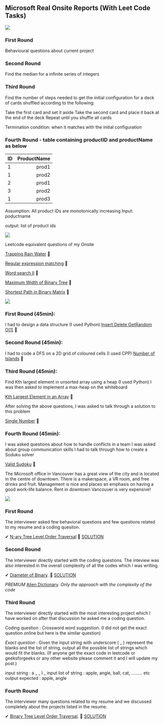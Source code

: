 ## Microsoft Real Onsite Reports (With Leet Code Tasks)

![](https://encrypted-tbn0.gstatic.com/images?q=tbn%3AANd9GcQdaZIU8oWsPLbauvh2vzy0fBt3mrRJsihmXd4WJxpJj1hVtmO0&usqp=CAU)



### **First Round**
Behavioural questions about current project

### **Second Round**
Find the median for a infinite series of integers

### **Third Round**
Find the number of steps needed to get the initial configuration for a deck of cards shuffled according to the following:

Take the first card and set it aside
Take the second card and place it back at the end of the deck
Repeat until you shuffle all cards

Termination condition: when it matches with the initial configuration

### **Fourth Round** - table containing productID and productName as below


|  ID  |  ProductName  |
| :-- | --: |
|  1   |  prod1   |
|  1   |  prod2   |
|  2   |  prod1   |
|  3   |  prod2   |
|  1   |  prod3   |

Assumption: All product IDs are monotonically increasing
Input: poductname

output: list of product ids

![](https://encrypted-tbn0.gstatic.com/images?q=tbn%3AANd9GcQdaZIU8oWsPLbauvh2vzy0fBt3mrRJsihmXd4WJxpJj1hVtmO0&usqp=CAU)

Leetcode equivalent questions of my Onsite

[Trapping Rain Water](https://leetcode.com/problems/trapping-rain-water/) :closed_book: 

[Regular expression matching](https://leetcode.com/problems/regular-expression-matching/) :closed_book: 

[Word search II](https://leetcode.com/problems/word-search-ii/) :closed_book: 

[Maximum Width of Binary Tree](https://leetcode.com/problems/maximum-width-of-binary-tree/) :orange_book: 

[Shortest Path in Binary Matrix](https://leetcode.com/problems/shortest-path-in-binary-matrix/) :orange_book: 

![](https://encrypted-tbn0.gstatic.com/images?q=tbn%3AANd9GcQdaZIU8oWsPLbauvh2vzy0fBt3mrRJsihmXd4WJxpJj1hVtmO0&usqp=CAU)

### **First Round** (45min):

I had to design a data structure (I used Python)
[Insert Delete GetRandom O(1)](https://leetcode.com/problems/insert-delete-getrandom-o1/) :orange_book: 

### **Second Round** (45min):

I had to code a DFS on a 2D grid of coloured cells (I used CPP)
[Number of Islands](https://leetcode.com/problems/number-of-islands/) :orange_book: 

### **Third Round** (45min):

Find Kth largest element in unsorted array using a heap (I used Python)
I was then asked to implement a max-heap on the whiteboard

[Kth Largest Element in an Array](https://leetcode.com/problems/kth-largest-element-in-an-array/) :orange_book: 

After solving the above questions, I was asked to talk through a solution to this problem

[Single Number](https://leetcode.com/problems/single-number/) :green_book: 

### **Fourth Round** (45min):

I was asked questions about how to handle conflicts in a team
I was asked about group communication skills
I had to talk through how to create a Soduku solver

[Valid Sudoku](https://leetcode.com/problems/valid-sudoku/) :orange_book: 

The Microsoft office in Vancouver has a great view of the city and is located in the centre of downtown. There is a makerspace, a VR room, and free drinks and fruit. Management is nice and places an emphasis on having a good work-life balance. Rent in downtown Vancouver is very expensive!


![](https://encrypted-tbn0.gstatic.com/images?q=tbn%3AANd9GcQdaZIU8oWsPLbauvh2vzy0fBt3mrRJsihmXd4WJxpJj1hVtmO0&usqp=CAU)

### **First Round**
The interviewer asked few behavioral questions and few questions related to my resume and a coding quesiton.

✔ [N-ary Tree Level Order Traversal](https://leetcode.com/problems/n-ary-tree-level-order-traversal/) :orange_book: [SOLUTION](https://pastebin.com/HaMekwr8)

### **Second Round**

The interviewer directly started with the coding questions. The inteview was also interested in the overall complexity of all the codes which I was writing.

✔ [Diameter of Binary](https://leetcode.com/problems/diameter-of-binary-tree/). :green_book: [SOLUTION](https://pastebin.com/YqTt3rdu)

*PREMIUM* [Alien Dictionary](https://leetcode.com/accounts/login/?next=/problems/alien-dictionary/). *Only the approach with the complexity of the code*
 
### **Third Round**
The interviewer directly started with the most interesting project which I have worked on after that discussion he asked me a coding question.

Coding question : Crossword word suggestion. (I did not get the exact question online but here is the similar question)

*Exact question* : Given the input string with underscore ( _ ) represent the blanks and the list of string, output all the possible list of strings which would fit the blanks. (If anyone get the exact code in leetcode or geeksforgeeks or any other website please comment it and I will update my post.)

input string : a _ _ l _
input list of string : apple, angle, ball, cat, ......... etc
output expected : apple, angle

### **Fourth Round**
The interviewer many questions related to my resume and we discussed completely about the projects listed in the resume.

✔ [Binary Tree Level Order Traversal](https://leetcode.com/problems/binary-tree-level-order-traversal/). :orange_book: [SOLUTION](https://pastebin.com/8BiBdFcw)
